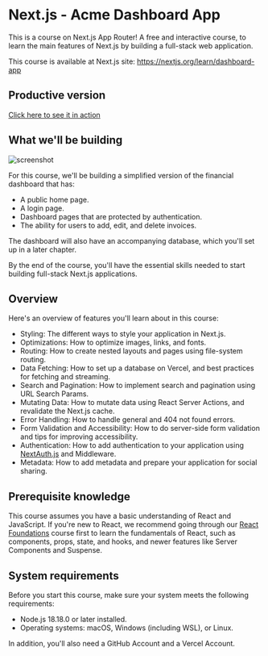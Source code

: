 
# Next.js - Acme Dashboard App
This is a course on Next.js App Router! A free and interactive course, to learn the main features of Next.js by building a full-stack web application.

This course is available at Next.js site: 
https://nextjs.org/learn/dashboard-app

## Productive version
[Click here to see it in action](https://nextjs-acme-sigma.vercel.app/)

## What we'll be building

![screenshot](https://github.com/user-attachments/assets/0d40eaa4-4461-4c75-bf4f-0eafcd466364)

For this course, we'll be building a simplified version of the financial dashboard that has:

- A public home page.
- A login page.
- Dashboard pages that are protected by authentication.
- The ability for users to add, edit, and delete invoices.

The dashboard will also have an accompanying database, which you'll set up in a later chapter.

By the end of the course, you'll have the essential skills needed to start building full-stack Next.js applications.

## Overview
Here's an overview of features you'll learn about in this course:

- Styling: The different ways to style your application in Next.js.
- Optimizations: How to optimize images, links, and fonts.
- Routing: How to create nested layouts and pages using file-system routing.
- Data Fetching: How to set up a database on Vercel, and best practices for fetching and streaming.
- Search and Pagination: How to implement search and pagination using URL Search Params.
- Mutating Data: How to mutate data using React Server Actions, and revalidate the Next.js cache.
- Error Handling: How to handle general and 404 not found errors.
- Form Validation and Accessibility: How to do server-side form validation and tips for improving accessibility.
- Authentication: How to add authentication to your application using [NextAuth.js](https://next-auth.js.org/) and Middleware.
- Metadata: How to add metadata and prepare your application for social sharing.

## Prerequisite knowledge
This course assumes you have a basic understanding of React and JavaScript. If you're new to React, we recommend going through our [React Foundations](https://nextjs.org/learn/react-foundations) course first to learn the fundamentals of React, such as components, props, state, and hooks, and newer features like Server Components and Suspense.

## System requirements
Before you start this course, make sure your system meets the following requirements:

- Node.js 18.18.0 or later installed.
- Operating systems: macOS, Windows (including WSL), or Linux.

In addition, you'll also need a GitHub Account and a Vercel Account.

